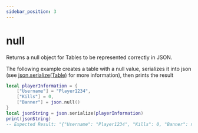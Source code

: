 ```yaml
---
sidebar_position: 3
---
```


# null

Returns a null object for Tables to be represented correctly in JSON.

The following example creates a table with a null value, serializes it into json (see [json.serialize(Table)](serialize) for more information), then prints the result

```lua
local playerInformation = {
    ["Username"] = "Player1234",
    ["Kills"] = 0,
    ["Banner"] = json.null()
}
local jsonString = json.serialize(playerInformation)
print(jsonString)
-- Expected Result: "{"Username": "Player1234", "Kills": 0, "Banner": null}"
```